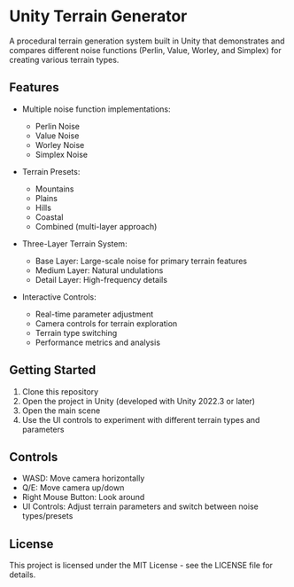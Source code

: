 # Unity Terrain Generator

A procedural terrain generation system built in Unity that demonstrates and compares different noise functions (Perlin, Value, Worley, and Simplex) for creating various terrain types.

## Features

- Multiple noise function implementations:
  - Perlin Noise
  - Value Noise
  - Worley Noise
  - Simplex Noise

- Terrain Presets:
  - Mountains
  - Plains
  - Hills
  - Coastal
  - Combined (multi-layer approach)

- Three-Layer Terrain System:
  - Base Layer: Large-scale noise for primary terrain features
  - Medium Layer: Natural undulations
  - Detail Layer: High-frequency details

- Interactive Controls:
  - Real-time parameter adjustment
  - Camera controls for terrain exploration
  - Terrain type switching
  - Performance metrics and analysis

## Getting Started

1. Clone this repository
2. Open the project in Unity (developed with Unity 2022.3 or later)
3. Open the main scene
4. Use the UI controls to experiment with different terrain types and parameters

## Controls

- WASD: Move camera horizontally
- Q/E: Move camera up/down
- Right Mouse Button: Look around
- UI Controls: Adjust terrain parameters and switch between noise types/presets

## License

This project is licensed under the MIT License - see the LICENSE file for details.
